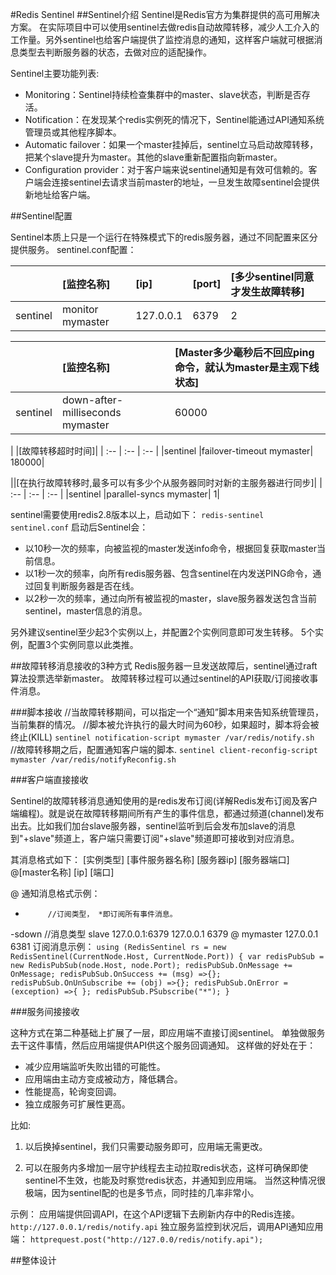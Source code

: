 #Redis Sentinel
##Sentinel介绍
Sentinel是Redis官方为集群提供的高可用解决方案。 在实际项目中可以使用sentinel去做redis自动故障转移，减少人工介入的工作量。另外sentinel也给客户端提供了监控消息的通知，这样客户端就可根据消息类型去判断服务器的状态，去做对应的适配操作。

Sentinel主要功能列表:

- Monitoring：Sentinel持续检查集群中的master、slave状态，判断是否存活。
- Notification：在发现某个redis实例死的情况下，Sentinel能通过API通知系统管理员或其他程序脚本。
- Automatic failover：如果一个master挂掉后，sentinel立马启动故障转移，把某个slave提升为master。其他的slave重新配置指向新master。
- Configuration provider：对于客户端来说sentinel通知是有效可信赖的。客户端会连接sentinel去请求当前master的地址，一旦发生故障sentinel会提供新地址给客户端。

##Sentinel配置

Sentinel本质上只是一个运行在特殊模式下的redis服务器，通过不同配置来区分提供服务。 sentinel.conf配置：

|        |[监控名称] | [ip] | [port] | [多少sentinel同意才发生故障转移] |
| :-- | :-- | :-- | :-- | :-- |
| sentinel |monitor mymaster | 127.0.0.1 | 6379 | 2 |

| | [监控名称] | [Master多少毫秒后不回应ping命令，就认为master是主观下线状态]|
| :-- | :-- | :-- |
|sentinel |down-after-milliseconds mymaster | 60000|


| |[故障转移超时时间]|
| :-- | :-- | :-- |
|sentinel |failover-timeout mymaster| 180000|


||[在执行故障转移时,最多可以有多少个从服务器同时对新的主服务器进行同步]|
| :-- | :-- | :-- |
|sentinel |parallel-syncs mymaster| 1|


sentinel需要使用redis2.8版本以上，启动如下：
`redis-sentinel sentinel.conf`
启动后Sentinel会：

- 以10秒一次的频率，向被监视的master发送info命令，根据回复获取master当前信息。
- 以1秒一次的频率，向所有redis服务器、包含sentinel在内发送PING命令，通过回复判断服务器是否在线。
- 以2秒一次的频率，通过向所有被监视的master，slave服务器发送包含当前sentinel，master信息的消息。

另外建议sentinel至少起3个实例以上，并配置2个实例同意即可发生转移。 5个实例，配置3个实例同意以此类推。


##故障转移消息接收的3种方式
Redis服务器一旦发送故障后，sentinel通过raft算法投票选举新master。 故障转移过程可以通过sentinel的API获取/订阅接收事件消息。

###脚本接收
//当故障转移期间，可以指定一个“通知”脚本用来告知系统管理员，当前集群的情况。
//脚本被允许执行的最大时间为60秒，如果超时，脚本将会被终止(KILL)
`sentinel notification-script mymaster /var/redis/notify.sh `
//故障转移期之后，配置通知客户端的脚本.
`sentinel client-reconfig-script mymaster /var/redis/notifyReconfig.sh `

###客户端直接接收

Sentinel的故障转移消息通知使用的是redis发布订阅(详解Redis发布订阅及客户端编程)。就是说在故障转移期间所有产生的事件信息，都通过频道(channel)发布出去。比如我们加台slave服务器，sentinel监听到后会发布加slave的消息到"+slave"频道上，客户端只需要订阅"+slave"频道即可接收到对应消息。

其消息格式如下：
[实例类型] [事件服务器名称] [服务器ip] [服务器端口] @[master名称] [ip] [端口]

<instance-type> <name> <ip> <port> @ <master-name> <master-ip> <master-port>
通知消息格式示例：

*          //订阅类型， *即订阅所有事件消息。
-sdown     //消息类型
slave 127.0.0.1:6379 127.0.0.1 6379 @ mymaster 127.0.0.1 6381
订阅消息示例：
`using (RedisSentinel rs = new RedisSentinel(CurrentNode.Host, CurrentNode.Port))
            {
                var redisPubSub = new RedisPubSub(node.Host, node.Port);
                redisPubSub.OnMessage += OnMessage;
                redisPubSub.OnSuccess += (msg) =>{};
                redisPubSub.OnUnSubscribe += (obj) =>{};
                redisPubSub.OnError = (exception) =>{ };
                redisPubSub.PSubscribe("*");
            }`


###服务间接接收

这种方式在第二种基础上扩展了一层，即应用端不直接订阅sentinel。 单独做服务去干这件事情，然后应用端提供API供这个服务回调通知。 这样做的好处在于：

- 减少应用端监听失败出错的可能性。
- 应用端由主动方变成被动方，降低耦合。
- 性能提高，轮询变回调。
- 独立成服务可扩展性更高。

比如:
1. 以后换掉sentinel，我们只需要动服务即可，应用端无需更改。

2. 可以在服务内多增加一层守护线程去主动拉取redis状态，这样可确保即使sentinel不生效，也能及时察觉redis状态，并通知到应用端。 当然这种情况很极端，因为sentinel配的也是多节点，同时挂的几率非常小。 

示例：
应用端提供回调API，在这个API逻辑下去刷新内存中的Redis连接。
`http://127.0.0.1/redis/notify.api`
独立服务监控到状况后，调用API通知应用端：
`httprequest.post("http://127.0.0/redis/notify.api");`


##整体设计
